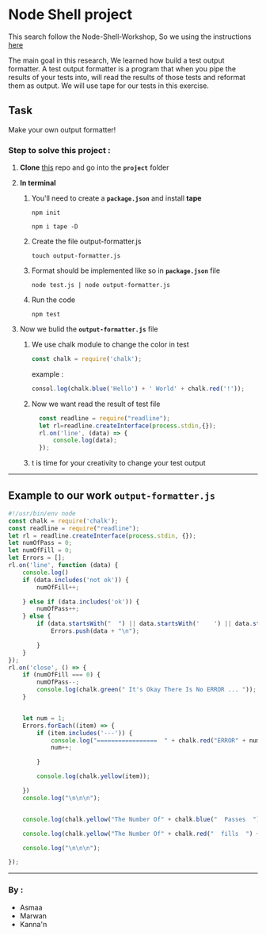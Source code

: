 # Node Shell project

This search follow the Node-Shell-Workshop, So we using the instructions [here](https://github.com/foundersandcoders/Node-Shell-Workshop/blob/master/PROJECT.md)

The main goal in this research, We learned how build a test output formatter.
A test output formatter is a program that when you pipe the results of your tests into, will read the results of those tests and reformat them as output. We will use tape for our tests in this exercise.

## Task
Make your own output formatter!

### Step to solve this project :

1. **Clone** [this](https://github.com/foundersandcoders/Node-Shell-Workshop) repo and go into the **`project`** folder
2. **In terminal**
    1. You'll need to create a **`package.json`** and install **tape**
    
         ~~~
         npm init
         ~~~
         ~~~
         npm i tape -D 
         ~~~

   2. Create the file output-formatter.js

       ~~~
       touch output-formatter.js
       ~~~
  
   3. Format should be implemented like so  in **`package.json`** file

       ~~~
       node test.js | node output-formatter.js
       ~~~
    
   4. Run the code   
   
      ~~~
      npm test
      ~~~

3. Now we bulid the **`output-formatter.js`** file
   
   1. We use chalk module to change the color in test
      ```javascript
      const chalk = require('chalk');
      ```
      example : 
      ```javascript
      consol.log(chalk.blue('Hello') + ' World' + chalk.red('!'));
      ```
    2. Now we want read the result of test file
          ```javascript
            const readline = require("readline");
            let rl=readline.createInterface(process.stdin,{});
            rl.on('line', (data) => {
                console.log(data);
            });
          ```
    3. t is time for your creativity to change your test output
    
--- 
    
## Example to our work **`output-formatter.js`**

```javascript
#!/usr/bin/env node
const chalk = require('chalk');
const readline = require("readline");
let rl = readline.createInterface(process.stdin, {});
let numOfPass = 0;
let numOfFill = 0;
let Errors = [];
rl.on('line', function (data) {
    console.log()
    if (data.includes('not ok')) {
        numOfFill++;

    } else if (data.includes('ok')) {
        numOfPass++;
    } else {
        if (data.startsWith("  ") || data.startsWith('    ') || data.startsWith("      ") || data.startsWith("          ")) {
            Errors.push(data + "\n");

        }
    }
});
rl.on('close', () => {
    if (numOfFill === 0) {
        numOfPass--;
        console.log(chalk.green(" It's Okay There Is No ERROR ... "));
    }


    let num = 1;
    Errors.forEach((item) => {
        if (item.includes('---')) {
            console.log("=================  " + chalk.red("ERROR" + num), ("   =================\n\n\n"));
            num++;

        }

        console.log(chalk.yellow(item));

    })
    console.log("\n\n\n");


    console.log(chalk.yellow("The Number Of" + chalk.blue("  Passes  ") + "is --> " + chalk.blue(numOfPass)));

    console.log(chalk.yellow("The Number Of" + chalk.red("  fills  ") + "is --> " + chalk.red(numOfFill)));

    console.log("\n\n\n");

});

```

---
### By : 
* Asmaa
* Marwan
* Kanna'n
    
